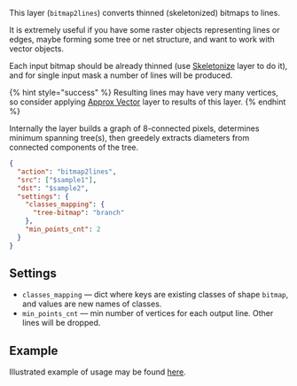 This layer (`bitmap2lines`) converts thinned (skeletonized) bitmaps to lines.

It is extremely useful if you have some raster objects representing lines or edges, maybe forming some tree or net structure, and want to work with vector objects.

Each input bitmap should be already thinned (use [Skeletonize](skeletonize.md) layer to do it), and for single input mask a number of lines will be produced.

{% hint style="success" %}
Resulting lines may have very many vertices, so consider applying [Approx Vector](approx_vector.md) layer to results of this layer.
{% endhint %}

Internally the layer builds a graph of 8-connected pixels, determines minimum spanning tree(s), then greedely extracts diameters from connected components of the tree.

```json
{
  "action": "bitmap2lines",
  "src": ["$sample1"],
  "dst": "$sample2",
  "settings": {
    "classes_mapping": {
      "tree-bitmap": "branch"
    },
    "min_points_cnt": 2
  }
}
```

## Settings

- `classes_mapping` — dict where keys are existing classes of shape `bitmap`, and values are new names of classes.
- `min_points_cnt` — min number of vertices for each output line. Other lines will be dropped.


## Example

Illustrated example of usage may be found [here](examples/vectorize-bitmap/index.md).
